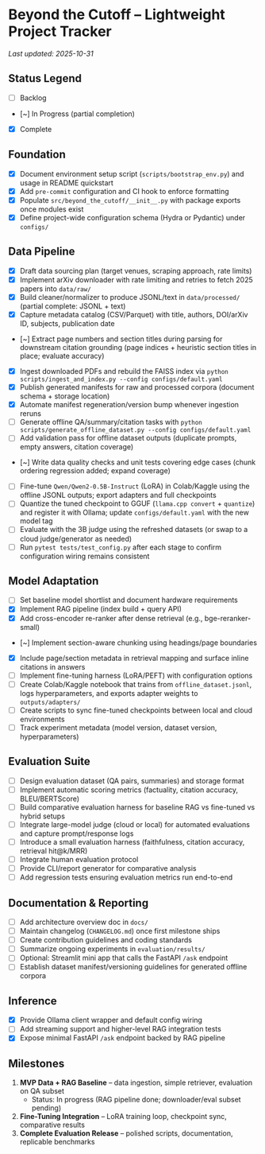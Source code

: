 # Beyond the Cutoff – Lightweight Project Tracker

_Last updated: 2025-10-31_

## Status Legend
- [ ] Backlog
- [~] In Progress (partial completion)
- [x] Complete

## Foundation
- [x] Document environment setup script (`scripts/bootstrap_env.py`) and usage in README quickstart
- [x] Add `pre-commit` configuration and CI hook to enforce formatting
- [x] Populate `src/beyond_the_cutoff/__init__.py` with package exports once modules exist
- [x] Define project-wide configuration schema (Hydra or Pydantic) under `configs/`

## Data Pipeline
- [x] Draft data sourcing plan (target venues, scraping approach, rate limits)
- [x] Implement arXiv downloader with rate limiting and retries to fetch 2025 papers into `data/raw/`
- [x] Build cleaner/normalizer to produce JSONL/text in `data/processed/` (partial complete: JSONL + text)
- [x] Capture metadata catalog (CSV/Parquet) with title, authors, DOI/arXiv ID, subjects, publication date
- [~] Extract page numbers and section titles during parsing for downstream citation grounding (page indices + heuristic section titles in place; evaluate accuracy)
- [x] Ingest downloaded PDFs and rebuild the FAISS index via `python scripts/ingest_and_index.py --config configs/default.yaml`
- [x] Publish generated manifests for raw and processed corpora (document schema + storage location)
- [x] Automate manifest regeneration/version bump whenever ingestion reruns
- [ ] Generate offline QA/summary/citation tasks with `python scripts/generate_offline_dataset.py --config configs/default.yaml`
- [ ] Add validation pass for offline dataset outputs (duplicate prompts, empty answers, citation coverage)
- [~] Write data quality checks and unit tests covering edge cases (chunk ordering regression added; expand coverage)
- [ ] Fine-tune `Qwen/Qwen2-0.5B-Instruct` (LoRA) in Colab/Kaggle using the offline JSONL outputs; export adapters and full checkpoints
- [ ] Quantize the tuned checkpoint to GGUF (`llama.cpp convert` + `quantize`) and register it with Ollama; update `configs/default.yaml` with the new model tag
- [ ] Evaluate with the 3B judge using the refreshed datasets (or swap to a cloud judge/generator as needed)
- [ ] Run `pytest tests/test_config.py` after each stage to confirm configuration wiring remains consistent

## Model Adaptation
- [ ] Set baseline model shortlist and document hardware requirements
- [x] Implement RAG pipeline (index build + query API)
- [x] Add cross-encoder re-ranker after dense retrieval (e.g., bge-reranker-small)
- [~] Implement section-aware chunking using headings/page boundaries
- [x] Include page/section metadata in retrieval mapping and surface inline citations in answers
- [ ] Implement fine-tuning harness (LoRA/PEFT) with configuration options
- [ ] Create Colab/Kaggle notebook that trains from `offline_dataset.jsonl`, logs hyperparameters, and exports adapter weights to `outputs/adapters/`
- [ ] Create scripts to sync fine-tuned checkpoints between local and cloud environments
- [ ] Track experiment metadata (model version, dataset version, hyperparameters)

## Evaluation Suite
- [ ] Design evaluation dataset (QA pairs, summaries) and storage format
- [ ] Implement automatic scoring metrics (factuality, citation accuracy, BLEU/BERTScore)
- [ ] Build comparative evaluation harness for baseline RAG vs fine-tuned vs hybrid setups
- [ ] Integrate large-model judge (cloud or local) for automated evaluations and capture prompt/response logs
- [ ] Introduce a small evaluation harness (faithfulness, citation accuracy, retrieval hit@k/MRR)
- [ ] Integrate human evaluation protocol
- [ ] Provide CLI/report generator for comparative analysis
- [ ] Add regression tests ensuring evaluation metrics run end-to-end

## Documentation & Reporting
- [ ] Add architecture overview doc in `docs/`
- [ ] Maintain changelog (`CHANGELOG.md`) once first milestone ships
- [ ] Create contribution guidelines and coding standards
- [ ] Summarize ongoing experiments in `evaluation/results/`
- [ ] Optional: Streamlit mini app that calls the FastAPI `/ask` endpoint
- [ ] Establish dataset manifest/versioning guidelines for generated offline corpora

## Inference
- [x] Provide Ollama client wrapper and default config wiring
- [ ] Add streaming support and higher-level RAG integration tests
- [x] Expose minimal FastAPI `/ask` endpoint backed by RAG pipeline

## Milestones
1. **MVP Data + RAG Baseline** – data ingestion, simple retriever, evaluation on QA subset
	- Status: In progress (RAG pipeline done; downloader/eval subset pending)
2. **Fine-Tuning Integration** – LoRA training loop, checkpoint sync, comparative results
3. **Complete Evaluation Release** – polished scripts, documentation, replicable benchmarks
